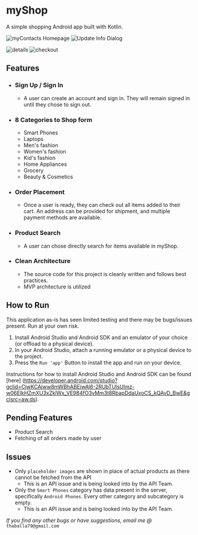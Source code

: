 # myShop

A simple shopping Android app built with Kotlin. 

![myContacts Homepage](https://github.com/BrianJr03/myShop/blob/master/myShop_signUp.jpg)
![Update Info Dialog](https://github.com/BrianJr03/myShop/blob/master/myShop_home.jpg)

![details](https://github.com/BrianJr03/myShop/blob/master/details_ss.jpg)
![checkout](https://github.com/BrianJr03/myShop/blob/master/checkout_ss.jpg)

## Features

- ### Sign Up / Sign In
  - A user can create an account and sign in. They will remain signed in until they chose to sign out.
  
- ### 8 Categories to Shop form
  - Smart Phones
  - Laptops
  - Men's fashion
  - Women's fashion
  - Kid's fashion
  - Home Appliances
  - Grocery
  - Beauty & Cosmetics
  
- ### Order Placement
  - Once a user is ready, they can check out all items added to their cart. 
  An address can be provided for shipment, and multiple payment methods are available.

- ### Product Search
  - A user can chose directly search for items available in myShop.
  
- ### Clean Architecture
  - The source code for this project is cleanly written and follows best practices.
  - MVP architecture is utilized

## How to Run
This application as-is has seen limited testing and there may be bugs/issues present. Run at your own risk.
1. Install Android Studio and Android SDK and an emulator of your choice (or offload to a physical device).
2. In your Android Studio, attach a running emulator or a physical device to the project.
3. Press the `Run 'app'` Button to install the app and run on your device.

Instructions for how to install Android Studio and Android SDK can be found [here]
(https://developer.android.com/studio?gclid=CjwKCAjww8mWBhABEiwAl6-2RUbTUlsUlmz-w06ElkHZmXU3xZklWx_VE984fO3vMm3t8RbapDdaUxoCS_kQAvD_BwE&gclsrc=aw.ds). 

## Pending Features
 - Product Search
 - Fetching of all orders made by user

## Issues
 - Only `placeholder images` are shown in place of actual products as there cannot be fetched from the API
    - This is an API issue and is being looked into by the API Team.
 - Only the `Smart Phones` category has data present in the server, specifically `Android Phones`. Every other category and subcategory is empty.
    - This is an API issue and is being looked into by the API Team.

*If you find any other bugs or have suggestions, email me @* `thaballa79@gmail.com`
